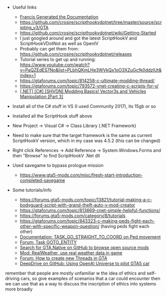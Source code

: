 + Useful links
  + [Francis Generated the Documentation](https://frnsys.com/misc/gtav/)
  + https://github.com/crosire/scripthookvdotnet/tree/master/source/scripting_v3/GTA
  + https://github.com/crosire/scripthookvdotnet/wiki/Getting-Started
  + I just googled around and got the latest ScriptHookV and ScriptHookVDotNot as well as OpenIV
  + Probably can get them from: https://github.com/crosire/scripthookvdotnet/releases
  + Tutorial series to get up and running: https://www.youtube.com/watch?v=PaQZEdES7No&list=PLbhQKmLHe3WVkQx1oO3XZuGcfk0ddzlUt&index=1
  + https://gtaforums.com/topic/814258-c-ultimate-modding-thread/
  + https://gtaforums.com/topic/793572-vnet-creating-c-scripts-for-v/
  + [[.NET] [C#] [SHVDN] Modding Basics! Vector3s and Vehicles Manipulation [Part 3]](https://forums.gta5-mods.com/topic/7113/net-c-shvdn-modding-basics-vector3s-and-vehicles-manipulation-part-3)

+ Install all of the C# stuff in VS (I used Community 2017), its 15gb or so
+ Installed all the ScriptHook stuff above
+ New Project -> Visual C# -> Class Library (.NET Framework)
+ Need to make sure that the target framework is the same as current ScriptHookV version, which in my case was 4.5.2 (this can be changed)
+ Right click References -> Add Reference -> System.Windows.Forms and then "Browse" to find ScriptHookV .Net dll

+ Used savegame to bypass prologue mission
  + https://www.gta5-mods.com/misc/fresh-start-introduction-completed-savegame

+ Some tutorials/info
  + https://forums.gta5-mods.com/topic/13821/tutorial-making-a-c-bodyguard-script-with-grand-theft-auto-v-mod-creator
  + https://gtaforums.com/topic/813669-cnet-simple-helpful-functions/
  + https://forums.gta5-mods.com/category/8/tutorials
  + https://gtaforums.com/topic/843323-c-making-peds-fight-each-other-with-specific-weapon-question/ (having peds fight each other)
  + [Documentation: TASK_GO_STRAIGHT_TO_COORD on Ped movement](https://gtamods.com/wiki/TASK_GO_STRAIGHT_TO_COORD)
  + [Forum: Task GOTO_ENTITY](https://gtaforums.com/topic/807241-task_goto_entity-k9-script/)
  + [Search for GTA.Native on GitHub to browse open source mods](https://github.com/search?p=7&q=using+GTA.Native%3B&type=Code)
  + [Mod: RealWeather, use real weather data in game](https://gitlab.com/Jitnaught/RealWeather-GTA5/-/blob/master/RealWeather/script.cpp#L267)
  + [Forum: How to create new Threads in GTA](https://forums.gta5-mods.com/topic/28846/is-it-possible-to-create-new-threads-inside-a-gta5-script/5)
  + [DeepDrive on GitHub: Using OpenAI Universe to pilot GTA5 car](https://github.com/deepdrive/deepdrive)


remember that people are mostly unfamiliar w the idea of ethics and self-driving cars, so give examples of scenarios that a car could encounter
then we can use that as a way to discuss the inscription of ethics into systems more broadly
